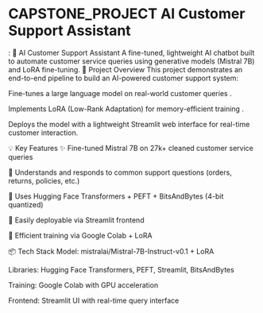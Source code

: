 # CAPSTONE_PROJECT  AI Customer Support Assistant
:  🧠 AI Customer Support Assistant A fine-tuned, lightweight AI chatbot built to automate customer service queries using generative models (Mistral 7B) and LoRA fine-tuning.
🚀 Project Overview
This project demonstrates an end-to-end pipeline to build an AI-powered customer support system:

Fine-tunes a large language model on real-world customer queries .

Implements LoRA (Low-Rank Adaptation) for memory-efficient training .

Deploys the model with a lightweight Streamlit web interface for real-time customer interaction.

💡 Key Features
✨ Fine-tuned Mistral 7B on 27k+ cleaned customer service queries

💬 Understands and responds to common support questions (orders, returns, policies, etc.)

🧠 Uses Hugging Face Transformers + PEFT + BitsAndBytes (4-bit quantized)

🔁 Easily deployable via Streamlit frontend

🧱 Efficient training via Google Colab + LoRA

📦 Tech Stack
Model: mistralai/Mistral-7B-Instruct-v0.1 + LoRA

Libraries: Hugging Face Transformers, PEFT, Streamlit, BitsAndBytes

Training: Google Colab with GPU acceleration

Frontend: Streamlit UI with real-time query interface
